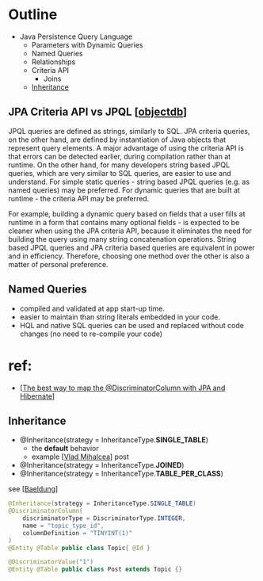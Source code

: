 # Outline
+ Java Persistence Query Language
  + Parameters with Dynamic Queries
  + Named Queries
  + Relationships
  + Criteria API
    + Joins
  + [Inheritance](#Inheritance)

## JPA Criteria API vs JPQL [[objectdb](https://www.objectdb.com/java/jpa/query/criteria)]
JPQL queries are defined as strings, similarly to SQL.
JPA criteria queries, on the other hand, are defined by instantiation of Java objects that represent query elements.
A major advantage of using the criteria API is that errors can be detected earlier, during compilation rather than at runtime. On the other hand, for many developers string based JPQL queries, which are very similar to SQL queries, are easier to use and understand.
For simple static queries - string based JPQL queries (e.g. as named queries) may be preferred. For dynamic queries that are built at runtime - the criteria API may be preferred.

For example, building a dynamic query based on fields that a user fills at runtime in a form that contains many optional fields - is expected to be cleaner when using the JPA criteria API, because it eliminates the need for building the query using many string concatenation operations.
String based JPQL queries and JPA criteria based queries are equivalent in power and in efficiency. Therefore, choosing one method over the other is also a matter of personal preference. 

## Named Queries
* compiled and validated at app start-up time.
* easier to maintain than string literals embedded in your code.
* HQL and native SQL queries can be used and replaced without code changes (no need to re-compile your code)

# ref:
* [[The best way to map the @DiscriminatorColumn with JPA and Hibernate](https://vladmihalcea.com/the-best-way-to-map-the-discriminatorcolumn-with-jpa-and-hibernate/)]


## Inheritance

+ @Inheritance(strategy = InheritanceType.**SINGLE_TABLE**)
  + the **default** behavior
  + example [[Vlad Mihalcea](https://vladmihalcea.com/the-best-way-to-map-the-discriminatorcolumn-with-jpa-and-hibernate/)] post
+ @Inheritance(strategy = InheritanceType.**JOINED**)
+ @Inheritance(strategy = InheritanceType.**TABLE_PER_CLASS**)

see [[Baeldung](https://www.baeldung.com/hibernate-inheritance)]
```java
@Inheritance(strategy = InheritanceType.SINGLE_TABLE)
@DiscriminatorColumn(
    discriminatorType = DiscriminatorType.INTEGER,
    name = "topic_type_id",
    columnDefinition = "TINYINT(1)"
)
@Entity @Table public class Topic{ @Id }

@DiscriminatorValue("1")
@Entity @Table public class Post extends Topic {}
```
